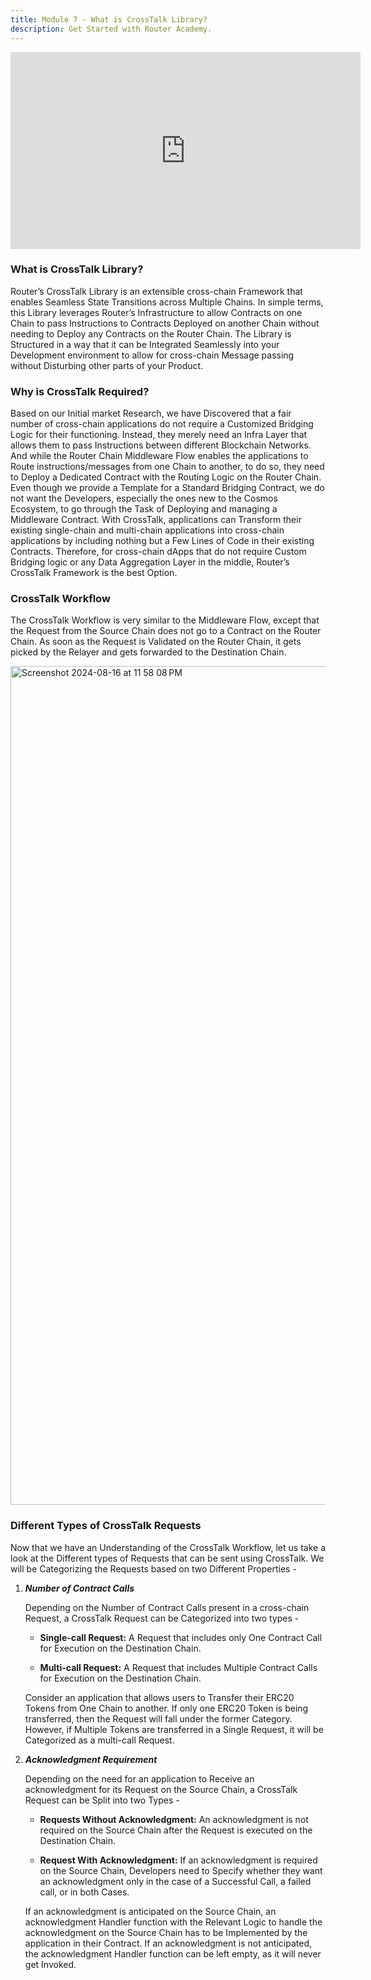 ```yaml
---
title: Module 7 - What is CrossTalk Library?
description: Get Started with Router Academy.
---
```


<iframe width="560" height="315" src="https://www.youtube.com/embed/qfB7NHvElhE" frameborder="0" allow="accelerometer; autoplay; encrypted-media; gyroscope; picture-in-picture" allowfullscreen></iframe>

### What is CrossTalk Library?

Router’s CrossTalk Library is an extensible cross-chain Framework that enables Seamless State Transitions across Multiple Chains. In simple terms, this Library leverages Router’s Infrastructure to allow Contracts on one Chain to pass Instructions to Contracts Deployed on another Chain without needing to Deploy any Contracts on the Router Chain. The Library is Structured in a way that it can be Integrated Seamlessly into your Development environment to allow for cross-chain Message passing without Disturbing other parts of your Product.

### Why is CrossTalk Required?

Based on our Initial market Research, we have Discovered that a fair number of cross-chain applications do not require a Customized Bridging Logic for their functioning. Instead, they merely need an Infra Layer that allows them to pass Instructions between different Blockchain Networks. And while the Router Chain Middleware Flow enables the applications to Route instructions/messages from one Chain to another, to do so, they need to Deploy a Dedicated Contract with the Routing Logic on the Router Chain. Even though we provide a Template for a Standard Bridging Contract, we do not want the Developers, especially the ones new to the Cosmos Ecosystem, to go through the Task of Deploying and managing a Middleware Contract. With CrossTalk, applications can Transform their existing single-chain and multi-chain applications into cross-chain applications by including nothing but a Few Lines of Code in their existing Contracts. Therefore, for cross-chain dApps that do not require Custom Bridging logic or any Data Aggregation Layer in the middle, Router’s CrossTalk Framework is the best Option.

### CrossTalk Workflow

The CrossTalk Workflow is very similar to the Middleware Flow, except that the Request from the Source Chain does not go to a Contract on the Router Chain. As soon as the Request is Validated on the Router Chain, it gets picked by the Relayer and gets forwarded to the Destination Chain.

<img width="1342" alt="Screenshot 2024-08-16 at 11 58 08 PM" src="https://github.com/user-attachments/assets/404b1809-c064-46a2-b379-2a35f1b20bfa" />

### Different Types of CrossTalk Requests

Now that we have an Understanding of the CrossTalk Workflow, let us take a look at the Different types of Requests that can be sent using CrossTalk. We will be Categorizing the Requests based on two Different Properties -

1. ***Number of Contract Calls*** 
   
    Depending on the Number of Contract Calls present in a cross-chain Request, a CrossTalk Request can be Categorized into two types - 

   - **Single-call Request:** A Request that includes only One Contract Call for Execution on the Destination Chain.

   - **Multi-call Request:** A Request that includes Multiple Contract Calls for Execution on the Destination Chain.

    Consider an application that allows users to Transfer their ERC20 Tokens from One Chain to another. If only one ERC20 Token is being transferred, then the Request will fall under the former Category. However, if Multiple Tokens are transferred in a Single Request, it will be Categorized as a multi-call Request.

1. ***Acknowledgment Requirement***
   
    Depending on the need for an application to Receive an acknowledgment for its Request on the Source Chain, a CrossTalk Request can be Split into two Types -

   - **Requests Without Acknowledgment:** An acknowledgment is not required on the Source Chain after the Request is executed on the Destination Chain.

   - **Request With Acknowledgment:** If an acknowledgment is required on the Source Chain, Developers need to Specify whether they want an acknowledgment only in the case of a Successful Call, a failed call, or in both Cases.

    If an acknowledgment is anticipated on the Source Chain, an acknowledgment Handler function with the Relevant Logic to handle the acknowledgment on the Source Chain has to be Implemented by the application in their Contract. If an acknowledgment is not anticipated, the acknowledgment Handler function can be left empty, as it will never get Invoked.
